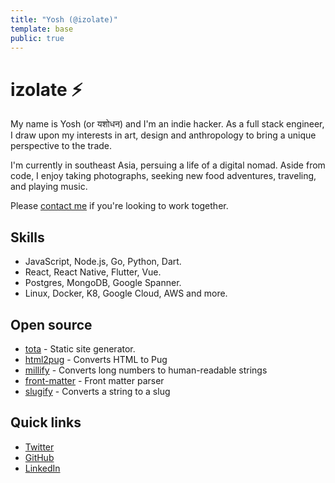 ```yaml
---
title: "Yosh (@izolate)"
template: base
public: true
---
```


# izolate ⚡

My name is Yosh (or यशोधन) and I'm an indie hacker. As a full stack engineer, I draw upon my interests in art, design and anthropology to bring a unique perspective to the trade.

I'm currently in southeast Asia, persuing a life of a digital nomad. Aside from code, I enjoy taking photographs, seeking new food adventures, traveling, and playing music.

Please [contact me](/contact) if you're looking to work together.

## Skills

- JavaScript, Node.js, Go, Python, Dart.
- React, React Native, Flutter, Vue.
- Postgres, MongoDB, Google Spanner.
- Linux, Docker, K8, Google Cloud, AWS and more.

## Open source

- [tota](https://tota.dev) - Static site generator.
- [html2pug](https://html2pug.com) - Converts HTML to Pug
- [millify](https://github.com/izolate/millify) - Converts long numbers to human-readable strings
- [front-matter](https://pub.dev/packages/front_matter) - Front matter parser
- [slugify](https://github.com/izolate/slugify) - Converts a string to a slug

## Quick links

- [Twitter](https://twitter.com/izolate)
- [GitHub](https://github.com/izolate)
- [LinkedIn](https://linkedin.com/in/talwary)
